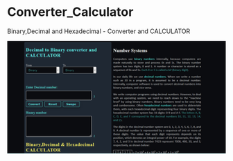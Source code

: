 # Converter_Calculator
Binary,Decimal and Hexadecimal - Converter and CALCULATOR

![Image of Converter_calculator](/Converter_calculator.PNG)
